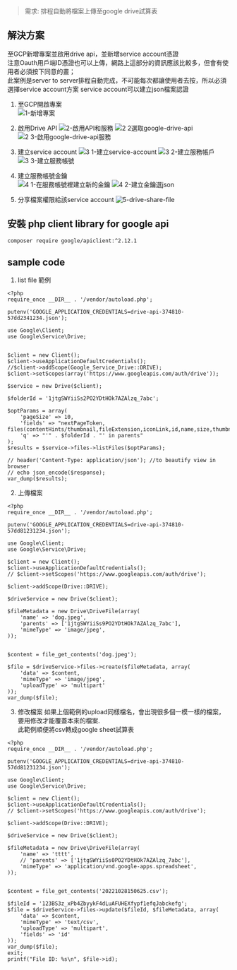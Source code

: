 > 需求:
  排程自動將檔案上傳至google drive試算表
  
## 解決方案
至GCP新增專案並啟用drive api，並新增service account憑證  
注意Oauth用戶端ID憑證也可以上傳，網路上這部分的資訊應該比較多，但會有使用者必須按下同意的畫；  
此案例是server to server排程自動完成，不可能每次都讓使用者去按，所以必須選擇service account方案
service account可以建立json檔案認證

1. 至GCP開啟專案  
![1-新增專案](https://user-images.githubusercontent.com/24542187/216818649-5c5939bb-adb9-4eab-b41d-1502c465b8f2.png)

2. 啟用Drive API 
![2-啟用API和服務](https://user-images.githubusercontent.com/24542187/216818699-3c767680-c1ae-4186-9e28-7c7699d51744.png)
![2 2選取google-drive-api](https://user-images.githubusercontent.com/24542187/216818866-3d042d22-353c-4502-aebf-e3392d0cd5de.png)
![2 3-啟用google-drive-api服務](https://user-images.githubusercontent.com/24542187/216818949-7bcb4c5a-b5cd-4eff-97ab-4d7081184fb2.png)

3. 建立service account
![3 1-建立service-account](https://user-images.githubusercontent.com/24542187/216819018-234a16e6-b847-441b-a222-07f95998869f.png)
![3 2-建立服務帳戶](https://user-images.githubusercontent.com/24542187/216819029-33c30135-d273-419d-a494-3ed172907ea2.png)
![3 3-建立服務帳號](https://user-images.githubusercontent.com/24542187/216819033-82799b92-dae2-42e2-aab0-5d21c00f3ffe.png)

4. 建立服務帳號金鑰  
![4 1-在服務帳號裡建立新的金鑰](https://user-images.githubusercontent.com/24542187/216819622-62a5f9b1-cdb2-495d-ae41-1f01a514782d.png)
![4 2-建立金鑰選json](https://user-images.githubusercontent.com/24542187/216819623-d8e3f5f2-6b70-4228-a0a2-7069e2b1657e.png)

5. 分享檔案權限給該service account
![5-drive-share-file](https://user-images.githubusercontent.com/24542187/216819982-461f2f5a-6307-4453-ad14-1f15861ce77b.png)

## 安裝 php client library for google api
```
composer require google/apiclient:^2.12.1
```

## sample code
1. list file 範例
```
<?php
require_once __DIR__ . '/vendor/autoload.php';

putenv('GOOGLE_APPLICATION_CREDENTIALS=drive-api-374810-57dd2341234.json');

use Google\Client;
use Google\Service\Drive;


$client = new Client();
$client->useApplicationDefaultCredentials();
//$client->addScope(Google_Service_Drive::DRIVE);
$client->setScopes(array('https://www.googleapis.com/auth/drive'));

$service = new Drive($client);

$folderId = '1jtgSWYiiSs2PO2YDtHOk7AZAlzq_7abc';

$optParams = array(
    'pageSize' => 10,
    'fields' => "nextPageToken, files(contentHints/thumbnail,fileExtension,iconLink,id,name,size,thumbnailLink,webContentLink,webViewLink,mimeType,parents)",
    'q' => "'" . $folderId . "' in parents"
);
$results = $service->files->listFiles($optParams);

// header('Content-Type: application/json'); //to beautify view in browser
// echo json_encode($response);
var_dump($results);
```

2. 上傳檔案
```
<?php
require_once __DIR__ . '/vendor/autoload.php';

putenv('GOOGLE_APPLICATION_CREDENTIALS=drive-api-374810-57dd81231234.json');

use Google\Client;
use Google\Service\Drive;

$client = new Client();
$client->useApplicationDefaultCredentials();
// $client->setScopes('https://www.googleapis.com/auth/drive');

$client->addScope(Drive::DRIVE);

$driveService = new Drive($client);

$fileMetadata = new Drive\DriveFile(array(
    'name' => 'dog.jpeg',
    'parents' => ['1jtgSWYiiSs9PO2YDtHOk7AZAlzq_7abc'],
    'mimeType' => 'image/jpeg',
));


$content = file_get_contents('dog.jpeg');

$file = $driveService->files->create($fileMetadata, array(
    'data' => $content,
    'mimeType' => 'image/jpeg',
    'uploadType' => 'multipart'
));
var_dump($file);
```

3. 修改檔案
如果上個範例的upload同樣檔名，會出現很多個一模一樣的檔案，要用修改才能覆蓋本來的檔案.  
此範例順便將csv轉成google sheet試算表
```
<?php
require_once __DIR__ . '/vendor/autoload.php';

putenv('GOOGLE_APPLICATION_CREDENTIALS=drive-api-374810-57dd81231234.json');

use Google\Client;
use Google\Service\Drive;

$client = new Client();
$client->useApplicationDefaultCredentials();
// $client->setScopes('https://www.googleapis.com/auth/drive');

$client->addScope(Drive::DRIVE);

$driveService = new Drive($client);

$fileMetadata = new Drive\DriveFile(array(
    'name' => 'tttt',
    // 'parents' => ['1jtgSWYiiSs0PO2YDtHOk7AZAlzq_7abc'],
    'mimeType' => 'application/vnd.google-apps.spreadsheet',
));


$content = file_get_contents('20221028150625.csv');

$fileId = '123BS3z_xPb4ZbyykF4dLuAFUHEXfypf1efqJabckefg';
$file = $driveService->files->update($fileId, $fileMetadata, array(
    'data' => $content,
    'mimeType' => 'text/csv',
    'uploadType' => 'multipart',
    'fields' => 'id'
));
var_dump($file);
exit;
printf("File ID: %s\n", $file->id);
```
